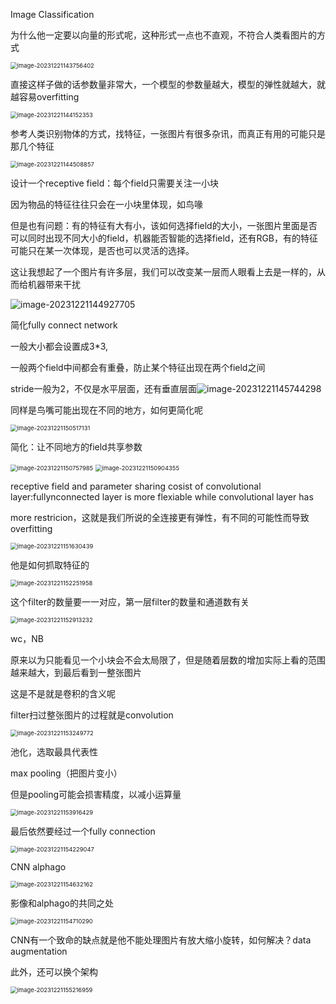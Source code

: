 Image Classification

为什么他一定要以向量的形式呢，这种形式一点也不直观，不符合人类看图片的方式

<img src="C:\Users\叶xz\AppData\Roaming\Typora\typora-user-images\image-20231221143756402.png" alt="image-20231221143756402" style="zoom:67%;" />

直接这样子做的话参数量非常大，一个模型的参数量越大，模型的弹性就越大，就越容易overfitting

<img src="C:\Users\叶xz\AppData\Roaming\Typora\typora-user-images\image-20231221144152353.png" alt="image-20231221144152353" style="zoom:67%;" />

参考人类识别物体的方式，找特征，一张图片有很多杂讯，而真正有用的可能只是那几个特征

<img src="C:\Users\叶xz\AppData\Roaming\Typora\typora-user-images\image-20231221144508857.png" alt="image-20231221144508857" style="zoom:67%;" />

设计一个receptive field：每个field只需要关注一小块

因为物品的特征往往只会在一小块里体现，如鸟喙

但是也有问题：有的特征有大有小，该如何选择field的大小，一张图片里面是否可以同时出现不同大小的field，机器能否智能的选择field，还有RGB，有的特征可能只在某一次体现，是否也可以灵活的选择。

这让我想起了一个图片有许多层，我们可以改变某一层而人眼看上去是一样的，从而给机器带来干扰

![image-20231221144927705](C:\Users\叶xz\AppData\Roaming\Typora\typora-user-images\image-20231221144927705.png)

简化fully connect network

一般大小都会设置成3*3,

一般两个field中间都会有重叠，防止某个特征出现在两个field之间

stride一般为2，不仅是水平层面，还有垂直层面![image-20231221145744298](C:\Users\叶xz\AppData\Roaming\Typora\typora-user-images\image-20231221145744298.png)

同样是鸟嘴可能出现在不同的地方，如何更简化呢

<img src="C:\Users\叶xz\AppData\Roaming\Typora\typora-user-images\image-20231221150517131.png" alt="image-20231221150517131" style="zoom:67%;" />

简化：让不同地方的field共享参数

<img src="C:\Users\叶xz\AppData\Roaming\Typora\typora-user-images\image-20231221150757985.png" alt="image-20231221150757985" style="zoom:67%;" />

<img src="C:\Users\叶xz\AppData\Roaming\Typora\typora-user-images\image-20231221150904355.png" alt="image-20231221150904355" style="zoom:67%;" />

receptive field and parameter sharing cosist of convolutional layer:fullynconnected layer is more flexiable while convolutional layer has 

more restricion，这就是我们所说的全连接更有弹性，有不同的可能性而导致overfitting

<img src="C:\Users\叶xz\AppData\Roaming\Typora\typora-user-images\image-20231221151630439.png" alt="image-20231221151630439" style="zoom:67%;" />

他是如何抓取特征的

<img src="C:\Users\叶xz\AppData\Roaming\Typora\typora-user-images\image-20231221152251958.png" alt="image-20231221152251958" style="zoom:67%;" />

这个filter的数量要一一对应，第一层filter的数量和通道数有关

<img src="C:\Users\叶xz\AppData\Roaming\Typora\typora-user-images\image-20231221152913232.png" alt="image-20231221152913232" style="zoom:67%;" />

wc，NB

原来以为只能看见一个小块会不会太局限了，但是随着层数的增加实际上看的范围越来越大，到最后看到一整张图片

这是不是就是卷积的含义呢

filter扫过整张图片的过程就是convolution

<img src="C:\Users\叶xz\AppData\Roaming\Typora\typora-user-images\image-20231221153249772.png" alt="image-20231221153249772" style="zoom:67%;" />

池化，选取最具代表性

max pooling（把图片变小）

但是pooling可能会损害精度，以减小运算量

<img src="C:\Users\叶xz\AppData\Roaming\Typora\typora-user-images\image-20231221153916429.png" alt="image-20231221153916429" style="zoom:67%;" />

最后依然要经过一个fully connection

<img src="C:\Users\叶xz\AppData\Roaming\Typora\typora-user-images\image-20231221154229047.png" alt="image-20231221154229047" style="zoom:67%;" />

CNN alphago

<img src="C:\Users\叶xz\AppData\Roaming\Typora\typora-user-images\image-20231221154632162.png" alt="image-20231221154632162" style="zoom:67%;" />

影像和alphago的共同之处

<img src="C:\Users\叶xz\AppData\Roaming\Typora\typora-user-images\image-20231221154710290.png" alt="image-20231221154710290" style="zoom:67%;" />

CNN有一个致命的缺点就是他不能处理图片有放大缩小旋转，如何解决？data augmentation

此外，还可以换个架构

<img src="C:\Users\叶xz\AppData\Roaming\Typora\typora-user-images\image-20231221155216959.png" alt="image-20231221155216959" style="zoom:67%;" />